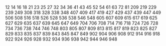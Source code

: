 12
14
16
18
21
23
25
27
32
34
36
41
43
45
52
54
61
63
72
81
209
219
229
239
249
308
318
328
338
348
407
409
417
419
427
429
437
439
447
449
506
508
516
518
526
528
536
538
546
548
605
607
609
615
617
619
625
627
629
635
637
639
645
647
649
704
706
708
714
716
718
724
726
728
734
736
738
744
746
748
803
805
807
809
813
815
817
819
823
825
827
829
833
835
837
839
843
845
847
849
902
904
906
908
912
914
916
918
922
924
926
928
932
934
936
938
942
944
946
948